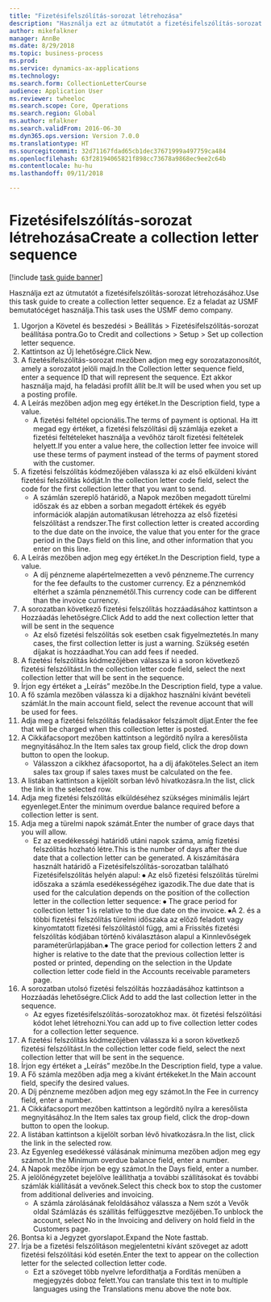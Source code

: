 ```yaml
--- 
title: "Fizetésifelszólítás-sorozat létrehozása"
description: "Használja ezt az útmutatót a fizetésifelszólítás-sorozat létrehozásához."
author: mikefalkner
manager: AnnBe
ms.date: 8/29/2018
ms.topic: business-process
ms.prod: 
ms.service: dynamics-ax-applications
ms.technology: 
ms.search.form: CollectionLetterCourse
audience: Application User
ms.reviewer: twheeloc
ms.search.scope: Core, Operations
ms.search.region: Global
ms.author: mfalkner
ms.search.validFrom: 2016-06-30
ms.dyn365.ops.version: Version 7.0.0
ms.translationtype: HT
ms.sourcegitcommit: 32d71167fdad65cb1dec37671999a497759ca484
ms.openlocfilehash: 63f28194065821f898cc73678a9868ec9ee2c64b
ms.contentlocale: hu-hu
ms.lasthandoff: 09/11/2018

---
```

# <a name="create-a-collection-letter-sequence"></a><span data-ttu-id="2df32-103">Fizetésifelszólítás-sorozat létrehozása</span><span class="sxs-lookup"><span data-stu-id="2df32-103">Create a collection letter sequence</span></span>

[!include [task guide banner](../../includes/task-guide-banner.md)]

<span data-ttu-id="2df32-104">Használja ezt az útmutatót a fizetésifelszólítás-sorozat létrehozásához.</span><span class="sxs-lookup"><span data-stu-id="2df32-104">Use this task guide to create a collection letter sequence.</span></span> <span data-ttu-id="2df32-105">Ez a feladat az USMF bemutatócéget használja.</span><span class="sxs-lookup"><span data-stu-id="2df32-105">This task uses the USMF demo company.</span></span>

1. <span data-ttu-id="2df32-106">Ugorjon a Követel és beszedési > Beállítás > Fizetésifelszólítás-sorozat beállítása pontra.</span><span class="sxs-lookup"><span data-stu-id="2df32-106">Go to Credit and collections > Setup > Set up collection letter sequence.</span></span>
2. <span data-ttu-id="2df32-107">Kattintson az Új lehetőségre.</span><span class="sxs-lookup"><span data-stu-id="2df32-107">Click New.</span></span>
3. <span data-ttu-id="2df32-108">A fizetésifelszólítás-sorozat mezőben adjon meg egy sorozatazonosítót, amely a sorozatot jelöli majd.</span><span class="sxs-lookup"><span data-stu-id="2df32-108">In the Collection letter sequence field, enter a sequence ID that will represent the sequence.</span></span> <span data-ttu-id="2df32-109">Ezt akkor használja majd, ha feladási profilt állít be.</span><span class="sxs-lookup"><span data-stu-id="2df32-109">It will be used when you set up a posting profile.</span></span>
4. <span data-ttu-id="2df32-110">A Leírás mezőben adjon meg egy értéket.</span><span class="sxs-lookup"><span data-stu-id="2df32-110">In the Description field, type a value.</span></span>
    * <span data-ttu-id="2df32-111">A fizetési feltétel opcionális.</span><span class="sxs-lookup"><span data-stu-id="2df32-111">The terms of payment is optional.</span></span> <span data-ttu-id="2df32-112">Ha itt megad egy értéket, a fizetési felszólítási díj számlája ezeket a fizetési feltételeket használja a vevőhöz tárolt fizetési feltételek helyett.</span><span class="sxs-lookup"><span data-stu-id="2df32-112">If you enter a value here, the collection letter fee invoice will use these terms of payment instead of the terms of payment stored with the customer.</span></span>  
5. <span data-ttu-id="2df32-113">A fizetési felszólítás kódmezőjében válassza ki az első elküldeni kívánt fizetési felszólítás kódját.</span><span class="sxs-lookup"><span data-stu-id="2df32-113">In the collection letter code field, select the code for the first collection letter that you want to send.</span></span>
    * <span data-ttu-id="2df32-114">A számlán szereplő határidő, a Napok mezőben megadott türelmi időszak és az ebben a sorban megadott értékek és egyéb információk alapján automatikusan létrehozza az első fizetési felszólítást a rendszer.</span><span class="sxs-lookup"><span data-stu-id="2df32-114">The first collection letter is created according to the due date on the invoice, the value that you enter for the grace period in the Days field on this line, and other information that you enter on this line.</span></span>  
6. <span data-ttu-id="2df32-115">A Leírás mezőben adjon meg egy értéket.</span><span class="sxs-lookup"><span data-stu-id="2df32-115">In the Description field, type a value.</span></span>
    * <span data-ttu-id="2df32-116">A díj pénzneme alapértelmezetten a vevő pénzneme.</span><span class="sxs-lookup"><span data-stu-id="2df32-116">The currency for the fee defaults to the customer currency.</span></span> <span data-ttu-id="2df32-117">Ez a pénznemkód eltérhet a számla pénznemétől.</span><span class="sxs-lookup"><span data-stu-id="2df32-117">This currency code can be different than the invoice currency.</span></span>  
7. <span data-ttu-id="2df32-118">A sorozatban következő fizetési felszólítás hozzáadásához kattintson a Hozzáadás lehetőségre.</span><span class="sxs-lookup"><span data-stu-id="2df32-118">Click Add to add the next collection letter that will be sent in the sequence</span></span>
    * <span data-ttu-id="2df32-119">Az első fizetési felszólítás sok esetben csak figyelmeztetés.</span><span class="sxs-lookup"><span data-stu-id="2df32-119">In many cases, the first collection letter is just a warning.</span></span> <span data-ttu-id="2df32-120">Szükség esetén díjakat is hozzáadhat.</span><span class="sxs-lookup"><span data-stu-id="2df32-120">You can add fees if needed.</span></span>  
8. <span data-ttu-id="2df32-121">A fizetési felszólítás kódmezőjében válassza ki a soron következő fizetési felszólítást.</span><span class="sxs-lookup"><span data-stu-id="2df32-121">In the collection letter code field, select the next collection letter that will be sent in the sequence.</span></span>
9. <span data-ttu-id="2df32-122">Írjon egy értéket a „Leírás” mezőbe.</span><span class="sxs-lookup"><span data-stu-id="2df32-122">In the Description field, type a value.</span></span>
10. <span data-ttu-id="2df32-123">A fő számla mezőben válassza ki a díjakhoz használni kívánt bevételi számlát.</span><span class="sxs-lookup"><span data-stu-id="2df32-123">In the main account field, select the revenue account that will be used for fees.</span></span>
11. <span data-ttu-id="2df32-124">Adja meg a fizetési felszólítás feladásakor felszámolt díjat.</span><span class="sxs-lookup"><span data-stu-id="2df32-124">Enter the fee that will be charged when this collection letter is posted.</span></span>
12. <span data-ttu-id="2df32-125">A Cikkáfacsoport mezőben kattintson a legördítő nyílra a keresőlista megnyitásához.</span><span class="sxs-lookup"><span data-stu-id="2df32-125">In the Item sales tax group field, click the drop down button to open the lookup.</span></span>
    * <span data-ttu-id="2df32-126">Válasszon a cikkhez áfacsoportot, ha a díj áfaköteles.</span><span class="sxs-lookup"><span data-stu-id="2df32-126">Select an item sales tax group if sales taxes must be calculated on the fee.</span></span>  
13. <span data-ttu-id="2df32-127">A listában kattintson a kijelölt sorban lévő hivatkozásra.</span><span class="sxs-lookup"><span data-stu-id="2df32-127">In the list, click the link in the selected row.</span></span>
14. <span data-ttu-id="2df32-128">Adja meg fizetési felszólítás elküldéséhez szükséges minimális lejárt egyenleget.</span><span class="sxs-lookup"><span data-stu-id="2df32-128">Enter the minimum overdue balance required before a collection letter is sent.</span></span>
15. <span data-ttu-id="2df32-129">Adja meg a türelmi napok számát.</span><span class="sxs-lookup"><span data-stu-id="2df32-129">Enter the number of grace days that you will allow.</span></span>
    * <span data-ttu-id="2df32-130">Ez az esedékességi határidő utáni napok száma, amíg fizetési felszólítás hozható létre.</span><span class="sxs-lookup"><span data-stu-id="2df32-130">This is the number of days after the due date that a collection letter can be generated.</span></span> <span data-ttu-id="2df32-131">A kiszámítására használt határidő a Fizetésifelszólítás-sorozatban található Fizetésifelszólítás helyén alapul: ⦁ Az első fizetési felszólítás türelmi időszaka a számla esedékességéhez igazodik.</span><span class="sxs-lookup"><span data-stu-id="2df32-131">The due date that is used for the calculation depends on the position of the collection letter in the collection letter sequence:   ⦁    The grace period for collection letter 1 is relative to the due date on the invoice.</span></span>  <span data-ttu-id="2df32-132">⦁A 2. és a többi fizetési felszólítás türelmi időszaka az előző feladott vagy kinyomtatott fizetési felszólítástól függ, ami a Frissítés fizetési felszólítás kódjában történő kiválasztáson alapul a Kinnlevőségek paraméterűrlapjában.</span><span class="sxs-lookup"><span data-stu-id="2df32-132">⦁ The grace period for collection letters 2 and higher is relative to the date that the previous collection letter is posted or printed, depending on the selection in the Update collection letter code field in the Accounts receivable parameters page.</span></span>  
16. <span data-ttu-id="2df32-133">A sorozatban utolsó fizetési felszólítás hozzáadásához kattintson a Hozzáadás lehetőségre.</span><span class="sxs-lookup"><span data-stu-id="2df32-133">Click Add to add the last collection letter in the sequence.</span></span>
    * <span data-ttu-id="2df32-134">Az egyes fizetésifelszólítás-sorozatokhoz max. öt fizetési felszólítási kódot lehet létrehozni.</span><span class="sxs-lookup"><span data-stu-id="2df32-134">You can add up to five collection letter codes for a collection letter sequence.</span></span>  
17. <span data-ttu-id="2df32-135">A fizetési felszólítás kódmezőjében válassza ki a soron következő fizetési felszólítást.</span><span class="sxs-lookup"><span data-stu-id="2df32-135">In the collection letter code field, select the next collection letter that will be sent in the sequence.</span></span>
18. <span data-ttu-id="2df32-136">Írjon egy értéket a „Leírás” mezőbe.</span><span class="sxs-lookup"><span data-stu-id="2df32-136">In the Description field, type a value.</span></span>
19. <span data-ttu-id="2df32-137">A Fő számla mezőben adja meg a kívánt értékeket.</span><span class="sxs-lookup"><span data-stu-id="2df32-137">In the Main account field, specify the desired values.</span></span>
20. <span data-ttu-id="2df32-138">A Díj pénzneme mezőben adjon meg egy számot.</span><span class="sxs-lookup"><span data-stu-id="2df32-138">In the Fee in currency field, enter a number.</span></span>
21. <span data-ttu-id="2df32-139">A Cikkáfacsoport mezőben kattintson a legördítő nyílra a keresőlista megnyitásához.</span><span class="sxs-lookup"><span data-stu-id="2df32-139">In the Item sales tax group field, click the drop-down button to open the lookup.</span></span>
22. <span data-ttu-id="2df32-140">A listában kattintson a kijelölt sorban lévő hivatkozásra.</span><span class="sxs-lookup"><span data-stu-id="2df32-140">In the list, click the link in the selected row.</span></span>
23. <span data-ttu-id="2df32-141">Az Egyenleg esedékessé válásának minimuma mezőben adjon meg egy számot.</span><span class="sxs-lookup"><span data-stu-id="2df32-141">In the Minimum overdue balance field, enter a number.</span></span>
24. <span data-ttu-id="2df32-142">A Napok mezőbe írjon be egy számot.</span><span class="sxs-lookup"><span data-stu-id="2df32-142">In the Days field, enter a number.</span></span>
25. <span data-ttu-id="2df32-143">A jelölőnégyzetet bejelölve leállíthatja a további szállításokat és további számlák kiállítását a vevőnek.</span><span class="sxs-lookup"><span data-stu-id="2df32-143">Select this check box to stop the customer from additional deliveries and invoicing.</span></span>
    * <span data-ttu-id="2df32-144">A számla zárolásának feloldásához válassza a Nem szót a Vevők oldal Számlázás és szállítás felfüggesztve mezőjében.</span><span class="sxs-lookup"><span data-stu-id="2df32-144">To unblock the account, select No in the Invoicing and delivery on hold field in the Customers page.</span></span>  
26. <span data-ttu-id="2df32-145">Bontsa ki a Jegyzet gyorslapot.</span><span class="sxs-lookup"><span data-stu-id="2df32-145">Expand the Note fasttab.</span></span>
27. <span data-ttu-id="2df32-146">Írja be a fizetési felszólításon megjelentetni kívánt szöveget az adott fizetési felszólítási kód esetén.</span><span class="sxs-lookup"><span data-stu-id="2df32-146">Enter the text to appear on the collection letter for the selected collection letter code.</span></span>
    * <span data-ttu-id="2df32-147">Ezt a szöveget több nyelvre lefordíthatja a Fordítás menüben a megjegyzés doboz felett.</span><span class="sxs-lookup"><span data-stu-id="2df32-147">You can translate this text in to multiple languages using the Translations menu above the note box.</span></span>  


